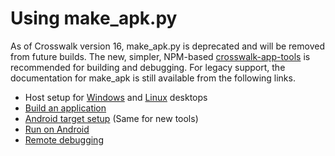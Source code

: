 # Using make_apk.py

As of Crosswalk version 16, make_apk.py is deprecated and will be removed from future builds. The new, simpler, NPM-based [crosswalk-app-tools](system_setup.html) is recommended for building and debugging. For legacy support, the documentation for make_apk is still available from the following links.

* Host setup for [Windows](windows_host_setup_make_apk.html) and [Linux](linux_host_setup_make_apk.html) desktops
* [Build an application](build_an_application_make_apk.html)
* [Android target setup](android_target_setup.html) (Same for new tools)
* [Run on Android](run_on_android_make_apk.html)
* [Remote debugging](android_remote_debugging_make_apk.html)


